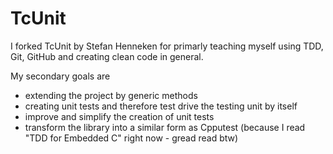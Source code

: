 TcUnit
======

I forked TcUnit by Stefan Henneken for primarly teaching myself using TDD, Git, GitHub and creating clean
code in general.

My secondary goals are
* extending the project by generic methods
* creating unit tests and therefore test drive the testing unit by itself
* improve and simplify the creation of unit tests
* transform the library into a similar form as Cpputest (because I read "TDD for Embedded C" right
  now - gread read btw)
